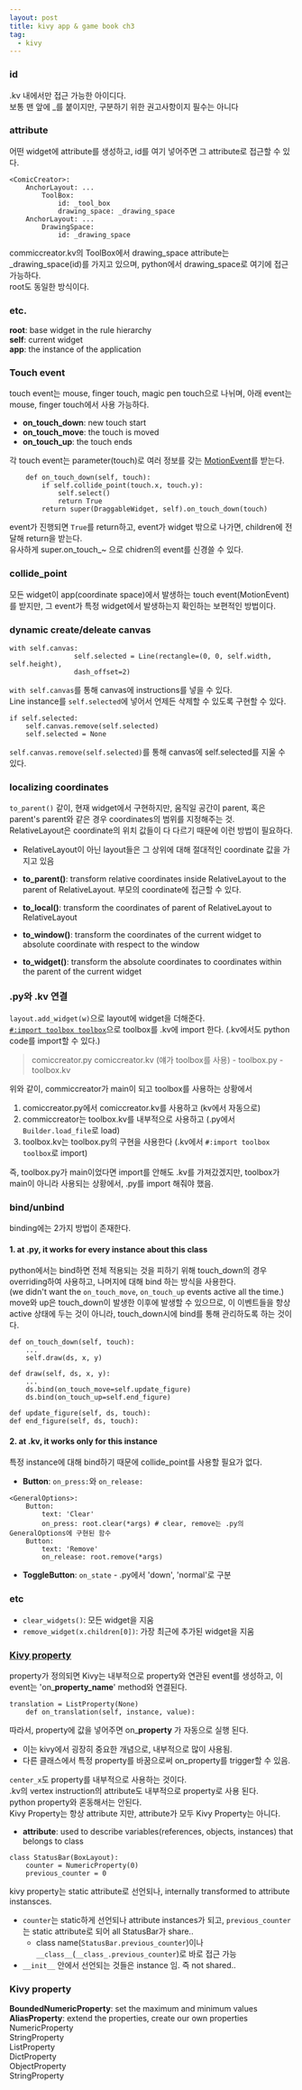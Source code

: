 ```yaml
---
layout: post
title: kivy app & game book ch3
tag:
  - kivy
---
```


### id  
.kv 내에서만 접근 가능한 아이디다.  
보통 맨 앞에 _를 붙이지만, 구분하기 위한 권고사항이지 필수는 아니다

### attribute  
어떤 widget에 attribute를 생성하고, id를 여기 넣어주면 그 attribute로 접근할 수 있다.  
```
<ComicCreator>:
    AnchorLayout: ...
        ToolBox:
            id: _tool_box
            drawing_space: _drawing_space
    AnchorLayout: ...
        DrawingSpace:
            id: _drawing_space
```
commiccreator.kv의 ToolBox에서 drawing_space attribute는 _drawing_space(id)를 가지고 있으며, python에서 drawing_space로 여기에 접근 가능하다.  
root도 동일한 방식이다.

### etc.
**root**: base widget in the rule hierarchy  
**self**: current widget  
**app**: the instance of the application

### Touch event
touch event는 mouse, finger touch, magic pen touch으로 나뉘며, 아래 event는 mouse, finger touch에서 사용 가능하다.  
  
* **on_touch_down**: new touch start
* **on_touch_move**: the touch is moved
* **on_touch_up**: the touch ends

각 touch event는 parameter(touch)로 여러 정보를 갖는 [MotionEvent](https://kivy.org/doc/stable/api-kivy.input.motionevent.html#kivy.input.motionevent.MotionEvent)를 받는다.  
```
    def on_touch_down(self, touch):
        if self.collide_point(touch.x, touch.y):
            self.select()
            return True
        return super(DraggableWidget, self).on_touch_down(touch)
```
event가 진행되면 `True`를 return하고, event가 widget 밖으로 나가면, children에 전달해 return을 받는다.  
유사하게 super.on_touch_~ 으로 chidren의 event를 신경쓸 수 있다.

### collide_point
모든 widget이 app(coordinate space)에서 발생하는 touch event(MotionEvent)를 받지만, 그 event가 특정 widget에서 발생하는지 확인하는 보편적인 방법이다.

### dynamic create/deleate canvas
```
with self.canvas:
                self.selected = Line(rectangle=(0, 0, self.width, self.height),
                dash_offset=2)
```
`with self.canvas`를 통해 canvas에 instructions를 넣을 수 있다.  
Line instance를 `self.selected`에 넣어서 언제든 삭제할 수 있도록 구현할 수 있다.

```
if self.selected:
    self.canvas.remove(self.selected)
    self.selected = None
```
`self.canvas.remove(self.selected)`를 통해 canvas에 self.selected를 지울 수 있다.

### localizing coordinates

`to_parent()` 같이, 현재 widget에서 구현하지만, 움직일 공간이 parent, 혹은 parent's parent와 같은 경우 coordinates의 범위를 지정해주는 것.  
RelativeLayout은 coordinate의 위치 값들이 다 다르기 때문에 이런 방법이 필요하다.  
  * RelativeLayout이 아닌 layout들은 그 상위에 대해 절대적인 coordinate 값을 가지고 있음

* **to_parent()**: transform relative coordinates inside RelativeLayout to the parent of RelativeLayout. 부모의 coordinate에 접근할 수 있다.
* **to_local()**: transform the coordinates of parent of RelativeLayout to RelativeLayout
* **to_window()**: transform the coordinates of the current widget to absolute coordinate with respect to the window
* **to_widget()**: transform the absolute coordinates to coordinates within the parent of the current widget

### .py와 .kv 연결
`layout.add_widget(w)`으로 layout에 widget을 더해준다.  
[`#:import toolbox toolbox`](https://kivy.org/doc/stable/guide/lang.html#special-syntax)으로 toolbox를 .kv에 import 한다. (.kv에서도 python code를 import할 수 있다.)

> comiccreator.py
> comiccreator.kv (얘가 toolbox를 사용)
> \- toolbox.py
> \- toolbox.kv

위와 같이, commiccreator가 main이 되고 toolbox를 사용하는 상황에서  
1. comiccreator.py에서 comiccreator.kv를 사용하고 (kv에서 자동으로) 
2. commiccreator는 toolbox.kv를 내부적으로 사용하고 (.py에서 `Builder.load_file`로 load)  
3. toolbox.kv는 toolbox.py의 구현을 사용한다 (.kv에서 `#:import toolbox toolbox`로 import)  

즉, toolbox.py가 main이었다면 import를 안해도 .kv를 가져갔겠지만, toolbox가 main이 아니라 사용되는 상황에서, .py를 import 해줘야 했음.  

### bind/unbind
binding에는 2가지 방법이 존재한다.

#### 1. at .py, it works for every instance about this class  
python에서는 bind하면 전체 적용되는 것을 피하기 위해 touch_down의 경우 overriding하여 사용하고, 나머지에 대해 bind 하는 방식을 사용한다.  
(we didn't want the `on_touch_move`, `on_touch_up` events active all the time.)  
move와 up은 touch_down이 발생한 이후에 발생할 수 있으므로, 이 이벤트들을 항상 active 상태에 두는 것이 아니라, touch_down시에 bind를 통해 관리하도록 하는 것이다.
```
def on_touch_down(self, touch):
    ...
    self.draw(ds, x, y)

def draw(self, ds, x, y):
    ...
    ds.bind(on_touch_move=self.update_figure)
    ds.bind(on_touch_up=self.end_figure)

def update_figure(self, ds, touch):
def end_figure(self, ds, touch):
```

#### 2. at .kv, it works only for this instance  

특정 instance에 대해 bind하기 때문에 collide_point를 사용할 필요가 없다.  

* **Button**: `on_press:`와 `on_release:`

```
<GeneralOptions>:
    Button:
        text: 'Clear'
        on_press: root.clear(*args) # clear, remove는 .py의 GeneralOptions에 구현된 함수
    Button:
        text: 'Remove'
        on_release: root.remove(*args)
```

* **ToggleButton**: `on_state` - .py에서 'down', 'normal'로 구분

### etc
* `clear_widgets()`: 모든 widget을 지움 
* `remove_widget(x.children[0])`: 가장 최근에 추가된 widget을 지움

### [Kivy property](https://kivy.org/doc/stable/api-kivy.properties.html)
property가 정의되면 Kivy는 내부적으로 property와 연관된 event를 생성하고, 이 event는 'on_**property_name**' method와 연결된다.
```
translation = ListProperty(None)
    def on_translation(self, instance, value):
```
따라서, property에 값을 넣어주면 on_**property** 가 자동으로 실행 된다.  
  * 이는 kivy에서 굉장히 중요한 개념으로, 내부적으로 많이 사용됨.
  * 다른 클래스에서 특정 property를 바꿈으로써 on_property를 trigger할 수 있음.

`center_x`도 property를 내부적으로 사용하는 것이다.  
.kv의 vertex instruction의 attribute도 내부적으로 property로 사용 된다.  
python property와 혼동해서는 안된다.  
Kivy Property는 항상 attribute 지만, attribute가 모두 Kivy Property는 아니다.  
  * **attribute**: used to describe variables(references, objects, instances) that belongs to class 

```
class StatusBar(BoxLayout):
    counter = NumericProperty(0)
    previous_counter = 0
```
kivy property는 static attribute로 선언되나, internally transformed to attribute instansces.
  * `counter`는 static하게 선언되나 attribute instances가 되고, `previous_counter`는 static attribute로 되어 all StatusBar가 share..
    * class name(`StatusBar.previous_counter`)이나 `__class__`(`__class_.previous_counter`)로 바로 접근 가능 
  * `__init__` 안에서 선언되는 것들은 instance 임. 즉 not shared..

### Kivy property
**BoundedNumericProperty**: set the maximum and minimum values  
**AliasProperty**: extend the properties, create our own properties  
NumericProperty  
StringProperty  
ListProperty  
DictProperty  
ObjectProperty  
StringProperty  

